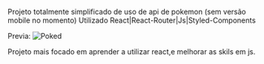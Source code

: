 Projeto totalmente simplificado de uso de api de pokemon (sem versão mobile no momento)
Utilizado React|React-Router|Js|Styled-Components

Previa: ![Poked](https://github.com/Robooh/Pokedex-Api-Simplificada/assets/122844770/e40ce681-5ba7-452d-9b1b-fcc47ffd78a3)



Projeto mais focado em aprender a utilizar react,e melhorar as skils em js.
